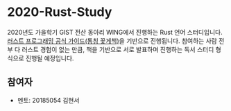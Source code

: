 # 2020-Rust-Study

2020년도 가을학기 GIST 전산 동아리 WING에서 진행하는 Rust 언어 스터디입니다. [러스트 프로그래밍 공식 가이드(통칭 꽃게책)](https://www.aladin.co.kr/shop/wproduct.aspx?ItemId=216867525)을 기반으로 진행됩니다. 참여하는 사람 전부 다 러스트 경험이 없는 만큼, 책을 기반으로 서로 발표하며 진행하는 독서 스터디 형식으로 진행될 예정입니다.

## 참여자

- 멘토: 20185054 김현서
